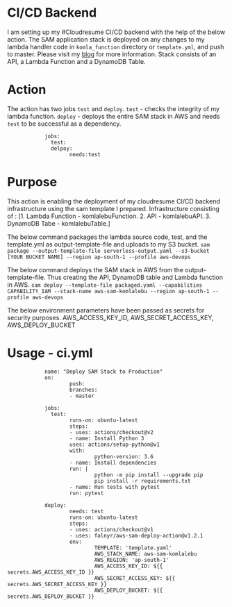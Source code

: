 
# CI/CD Backend
I am setting up my #Cloudresume CI/CD backend with the help of the below action.
The SAM application stack is deployed on any changes to my lambda handler code in `komla_function`
directory or `template.yml`, and push to master. Please visit my [blog](https://www.komlalebu.com) for more information.
Stack consists of an API, a Lambda Function and a DynamoDB Table.

# Action
The action has two jobs `test` and `deploy`.
 `test` - checks the integrity of my lambda function.
 `deploy` - deploys the entire SAM stack in AWS and needs `test` to be successful as a dependency.

                jobs:
                  test:
                  delpoy:
                        needs:test


# Purpose
This action is enabling the deployment of my cloudresume CI/CD backend infrastructure using the  sam template I prepared.
Infrastructure consisting of : [1. Lambda Function - komlalebuFunction.
                               2. API - komlalebuAPI.
                               3. DynamoDB Tabe - komlalebuTable.]

The below command packages the lambda source code, test, and the template.yml as output-template-file and uploads to my S3 bucket.
`sam package --output-template-file serverless-output.yaml --s3-bucket [YOUR BUCKET NAME] --region ap-south-1 --profile aws-devops`

The below command deploys the SAM stack in AWS from the output-template-file. Thus creating the API, DynamoDB table and Lambda function in AWS.
`sam deploy --template-file packaged.yaml --capabilities CAPABILITY_IAM --stack-name aws-sam-komlalebu --region ap-south-1 --profile aws-devops`

The below environment parameters have been passed as secrets for security purposes.
        AWS_ACCESS_KEY_ID,
        AWS_SECRET_ACCESS_KEY,
        AWS_DEPLOY_BUCKET

# Usage - ci.yml
                name: "Deploy SAM Stack to Production"
                on: 
                        push:
                        branches:
                        - master

                jobs:
                  test:
                        runs-on: ubuntu-latest
                        steps:
                        - uses: actions/checkout@v2
                        - name: Install Python 3
                        uses: actions/setup-python@v1
                        with:
                                python-version: 3.6
                        - name: Install dependencies
                        run: |
                                python -m pip install --upgrade pip
                                pip install -r requirements.txt
                        - name: Run tests with pytest
                        run: pytest

                deploy:
                        needs: test
                        runs-on: ubuntu-latest
                        steps:
                        - uses: actions/checkout@v1
                        - uses: falnyr/aws-sam-deploy-action@v1.2.1
                        env:
                                TEMPLATE: 'template.yaml'
                                AWS_STACK_NAME: aws-sam-komlalebu
                                AWS_REGION: 'ap-south-1'
                                AWS_ACCESS_KEY_ID: ${{ secrets.AWS_ACCESS_KEY_ID }}
                                AWS_SECRET_ACCESS_KEY: ${{ secrets.AWS_SECRET_ACCESS_KEY }}
                                AWS_DEPLOY_BUCKET: ${{ secrets.AWS_DEPLOY_BUCKET }}

